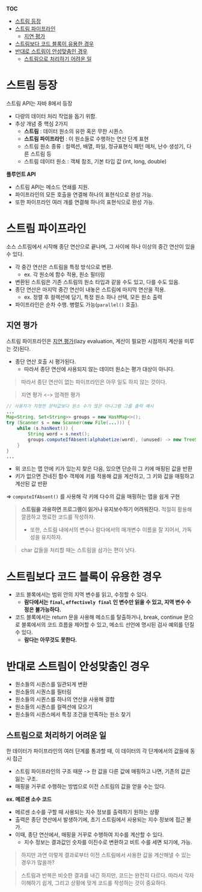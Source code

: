 **TOC**
- [스트림 등장](#스트림-등장)
- [스트림 파이프라인](#스트림-파이프라인)
  - [지연 평가](#지연-평가)
- [스트림보다 코드 블록이 유용한 경우](#스트림보다-코드-블록이-유용한-경우)
- [반대로 스트림이 안성맞춤인 경우](#반대로-스트림이-안성맞춤인-경우)
  - [스트림으로 처리하기 어려운 일](#스트림으로-처리하기-어려운-일)

# 스트림 등장
스트림 API는 자바 8에서 등장
- 다량의 데이터 처리 작업을 돕기 위함.
- 추상 개념 중 핵심 2가지
  - **스트림** : 데이터 원소의 유한 혹은 무한 시퀀스
  - **스트림 파이프라인** : 이 원소들로 수행하는 연산 단계 표현
  - 스트림 원소 종류 : 컬렉션, 배열, 파일, 정규표현식 패턴 매처, 난수 생성기, 다른 스트림 등
  - 스트림 데이터 원소 : 객체 참조, 기본 타입 값 (int, long, double)

**플루언트 API**
- 스트림 API는 메소드 연쇄를 지원.
- 파이프라인의 모든 호출을 연결해 하나의 표현식으로 완성 가능.
- 또한 파이프라인 여러 개를 연결해 하나의 표현식으로 완성 가능.
 
# 스트림 파이프라인
소스 스트림에서 시작해 종단 연산으로 끝나며, 그 사이에 하나 이상의 중간 연산이 있을 수 있다.
- 각 중간 연산은 스트림을 특정 방식으로 변환.
  - ex. 각 원소에 함수 적용, 원소 필터링
- 변환된 스트림은 기존 스트림의 원소 타입과 같을 수도 있고, 다를 수도 있음.
- 종단 연산은 마지막 중간 연산이 내놓은 스트림에 마지막 연산을 적용.
  - ex. 정렬 후 컬렉션에 담기, 특정 원소 하나 선택, 모든 원소 출력
- 파이프라인은 순차 수행. 병렬도 가능(`parallel()` 호출).
 
## 지연 평가
스트림 파이프라인은 [지연 평가](https://inpa.tistory.com/entry/LODASH-%F0%9F%93%9A-%EC%A7%80%EC%97%B0-%ED%8F%89%EA%B0%80-%EC%9B%90%EB%A6%AC-lodash%EB%8A%94-%EC%98%A4%ED%9E%88%EB%A0%A4-%EC%84%B1%EB%8A%A5%EC%9D%B4-%EC%A2%8B%EC%9D%84-%EC%88%98-%EC%9E%88%EB%8B%A4)(lazy evaluation, 계산이 필요한 시점까지 계산을 미루는 것)된다.
- 종단 연산 호출 시 평가된다.
  - 따라서 종단 연산에 사용되지 않는 데이터 원소는 평가 대상이 아니다.

> 따라서 종단 연산이 없는 파이프라인은 아무 일도 하지 않는 것이다.

> 지연 평가 <-> 엄격한 평가

```java
// 사용자가 지정한 문턱값보다 원소 수가 많은 아나그램 그룹 출력 예시
...
Map<String, Set<String>> groups = new HashMap<>();
try (Scanner s = new Scanner(new File(...))) {
    while (s.hasNext()) {
        String word = s.next();
        groups.computeIfAbsent(alphabetize(word), (unused) -> new TreeSet<>()).add(word);
    }  
}
...
```
- 위 코드는 맵 안에 키가 있는지 찾은 다음, 있으면 단순히 그 키에 매핑된 값을 반환
- 키가 없으면 건네진 함수 객체에 키를 적용해 값을 계산하고, 그 키와 값을 매핑하고 계산된 값 반환

=> `computeIfAbsent()` 를 사용해 각 키에 다수의 값을 매핑하는 맵을 쉽게 구현

> **스트림을 과용하면 프로그램이 읽거나 유지보수하기 어려워진다.** 적절히 활용해 깔끔하고 명료한 코드를 작성하자.
> - 또한, 스트림 내에서의 변수나 람다에서의 매개변수 이름을 잘 지어서, 가독성을 유지하자.

> char 값들을 처리할 때는 스트림을 삼가는 편이 낫다.

# 스트림보다 코드 블록이 유용한 경우
- 코드 블록에서는 범위 안의 지역 변수를 읽고, 수정할 수 있다.
  - **람다에서는 `final`, `effectively final` 인 변수만 읽을 수 있고, 지역 변수 수정은 불가능하다.**
- 코드 블록에서는 return 문을 사용해 메소드를 탈출하거나, break, continue 문으로 블록에서의 코드 흐름을 제어할 수 있고, 메소드 선언에 명시된 검사 예외를 던질 수 있다.
  - **람다는 아무것도 못한다.**

# 반대로 스트림이 안성맞춤인 경우
- 원소들의 시퀀스를 일관되게 변환
- 원소들의 시퀀스를 필터링
- 원소들의 시퀀스를 하나의 연산을 사용해 결합
- 원소들의 시퀀스를 컬렉션에 모으기
- 원소들의 시퀀스에서 특정 조건을 만족하는 원소 찾기

## 스트림으로 처리하기 어려운 일
한 데이터가 파이프라인의 여러 단계를 통과할 때, 이 데이터의 각 단계에서의 값들에 동시 접근
- 스트림 파이프라인의 구조 때문 -> 한 값을 다른 값에 매핑하고 나면, 기존의 값은 잃는 구조.
- 매핑을 거꾸로 수행하는 방법으로 이전 스트림의 값을 얻을 수는 있다.

**ex. 메르센 소수 코드**
- 메르센 소수를 구할 때 사용되는 지수 정보를 출력하기 원하는 상황
- 출력은 종단 연산에서 발생하기에, 초기 스트림에서 사용되는 지수 정보에 접근 불가.
- 이때, 종단 연산에서, 매핑을 거꾸로 수행하여 지수를 계산할 수 있다.
  - 지수 정보는 결과값인 숫자를 이진수로 변환하고 비트 수를 세면 되기에, 가능.

> 하지만 과연 이렇게 결과로부터 이전 스트림에서 사용한 값을 계산해낼 수 있는 경우가 많을까?

> 스트림과 반복은 비슷한 결과를 내긴 하지만, 코드는 완전히 다르다. 따라서 각자 이해하기 쉽게, 그리고 상황에 맞게 코드를 작성하는 것이 중요하다.
